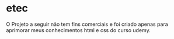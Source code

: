 # etec
O Projeto a seguir não tem fins comerciais e foi criado apenas para aprimorar meus conhecimentos html e css do curso udemy.
